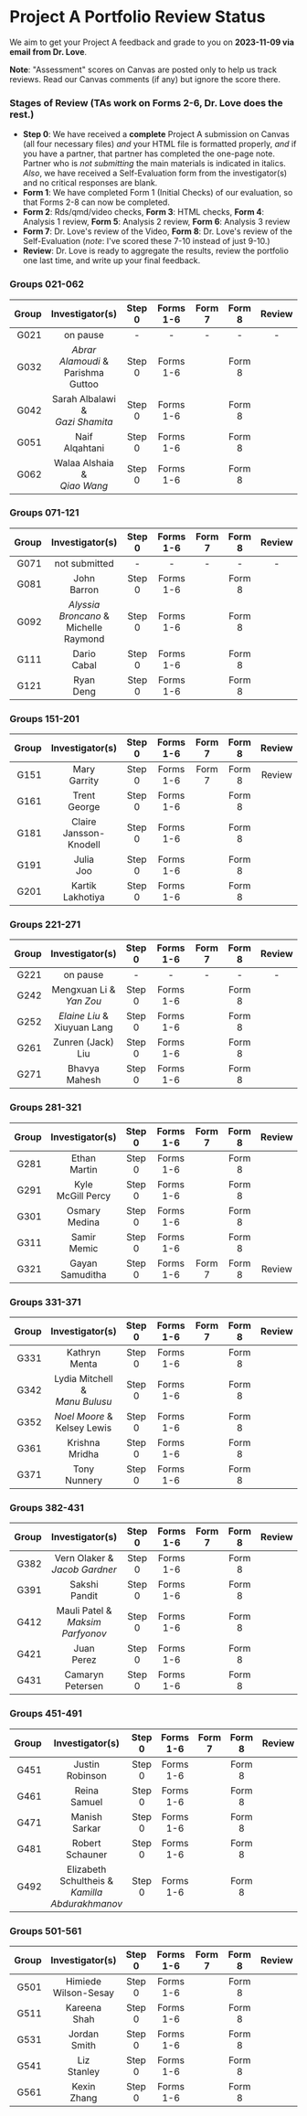 # Project A Portfolio Review Status

We aim to get your Project A feedback and grade to you on **2023-11-09 via email from Dr. Love**. 

**Note**: "Assessment" scores on Canvas are posted only to help us track reviews. Read our Canvas comments (if any) but ignore the score there.

### Stages of Review (TAs work on Forms 2-6, Dr. Love does the rest.)

- **Step 0**: We have received a **complete** Project A submission on Canvas (all four necessary files) *and* your HTML file is formatted properly, *and* if you have a partner, that partner has completed the one-page note. Partner who is *not submitting* the main materials is indicated in italics. *Also*, we have received a Self-Evaluation form from the investigator(s) and no critical responses are blank.
- **Form 1**: We have completed Form 1 (Initial Checks) of our evaluation, so that Forms 2-8 can now be completed.
- **Form 2**: Rds/qmd/video checks, **Form 3**: HTML checks, **Form 4**: Analysis 1 review, **Form 5**: Analysis 2 review, **Form 6**: Analysis 3 review
- **Form 7**: Dr. Love's review of the Video, **Form 8**: Dr. Love's review of the Self-Evaluation (*note*: I've scored these 7-10 instead of just 9-10.)
- **Review**: Dr. Love is ready to aggregate the results, review the portfolio one last time, and write up your final feedback.

### Groups 021-062

Group | Investigator(s) | Step 0 | Forms 1-6 | Form 7 | Form 8 | Review |
-----: | :-------------------------: | :-----: | :-----: | :-----: | :-----: | :-----: |
G021 | on pause | - | - | - | - | - |
G032 | *Abrar Alamoudi* & <br /> Parishma Guttoo | Step 0 | Forms 1-6 | | Form 8 |
G042 | Sarah Albalawi & <br /> *Gazi Shamita* | Step 0 | Forms 1-6 | | Form 8 |
G051 | Naif <br /> Alqahtani | Step 0 | Forms 1-6 | | Form 8 |
G062 | Walaa Alshaia & <br /> *Qiao Wang* | Step 0 | Forms 1-6 | | Form 8 |

### Groups 071-121

Group | Investigator(s) | Step 0 | Forms 1-6 | Form 7 | Form 8 | Review |
-----: | :-------------------------: | :-----: | :-----: | :-----: | :-----: | :-----: |
G071 | not submitted | - | - | - | - | - |
G081 | John <br /> Barron | Step 0 | Forms 1-6 | | Form 8 |
G092 | *Alyssia Broncano* & <br /> Michelle Raymond | Step 0 | Forms 1-6 | | Form 8 |
G111 | Dario <br /> Cabal | Step 0 | Forms 1-6 | | Form 8 |
G121 | Ryan <br /> Deng | Step 0 | Forms 1-6 | | Form 8 |

### Groups 151-201

Group | Investigator(s) | Step 0 | Forms 1-6 | Form 7 | Form 8 | Review |
-----: | :-------------------------: | :-----: | :-----: | :-----: | :-----: | :-----: |
G151 | Mary <br /> Garrity | Step 0 | Forms 1-6 | Form 7 | Form 8 | Review |
G161 | Trent <br /> George | Step 0 | Forms 1-6 | | Form 8 |
G181 | Claire <br /> Jansson-Knodell | Step 0 | Forms 1-6 | | Form 8 |
G191 | Julia <br /> Joo | Step 0 | Forms 1-6 | | Form 8 |
G201 | Kartik <br /> Lakhotiya | Step 0 | Forms 1-6 | | Form 8 |

### Groups 221-271

Group | Investigator(s) | Step 0 | Forms 1-6 | Form 7 | Form 8 | Review |
-----: | :-------------------------: | :-----: | :-----: | :-----: | :-----: | :-----: |
G221 | on pause | - | - | - | - | - |
G242 | Mengxuan Li & <br /> *Yan Zou* | Step 0 | Forms 1-6 | | Form 8 |
G252 | *Elaine Liu* & <br /> Xiuyuan Lang | Step 0 | Forms 1-6 | | Form 8 |
G261 | Zunren (Jack) <br /> Liu | Step 0 | Forms 1-6 | | Form 8 |
G271 | Bhavya <br /> Mahesh | Step 0 | Forms 1-6 | | Form 8 |

### Groups 281-321

Group | Investigator(s) | Step 0 | Forms 1-6 | Form 7 | Form 8 | Review |
-----: | :-------------------------: | :-----: | :-----: | :-----: | :-----: | :-----: |
G281 | Ethan <br /> Martin | Step 0 | Forms 1-6 | | Form 8 |
G291 | Kyle <br /> McGill Percy | Step 0 | Forms 1-6 | | Form 8 |
G301 | Osmary <br /> Medina | Step 0 | Forms 1-6 | | Form 8 |
G311 | Samir <br /> Memic | Step 0 | Forms 1-6 | | Form 8 |
G321 | Gayan <br /> Samuditha | Step 0 | Forms 1-6 | Form 7 | Form 8 | Review |

### Groups 331-371

Group | Investigator(s) | Step 0 | Forms 1-6 | Form 7 | Form 8 | Review |
-----: | :-------------------------: | :-----: | :-----: | :-----: | :-----: | :-----: |
G331 | Kathryn <br /> Menta | Step 0 | Forms 1-6 | | Form 8 |
G342 | Lydia Mitchell & <br /> *Manu Bulusu* | Step 0 | Forms 1-6 | | Form 8 |
G352 | *Noel Moore* & <br /> Kelsey Lewis | Step 0 | Forms 1-6 | | Form 8 |
G361 | Krishna <br /> Mridha | Step 0 | Forms 1-6 | | Form 8 |
G371 | Tony <br /> Nunnery | Step 0 | Forms 1-6 | | Form 8 |

### Groups 382-431

Group | Investigator(s) | Step 0 | Forms 1-6 | Form 7 | Form 8 | Review |
-----: | :-------------------------: | :-----: | :-----: | :-----: | :-----: | :-----: |
G382 | Vern Olaker & <br /> *Jacob Gardner* | Step 0 | Forms 1-6 | | Form 8 |
G391 | Sakshi <br /> Pandit | Step 0 | Forms 1-6 | | Form 8 |
G412 | Mauli Patel & <br /> *Maksim Parfyonov* | Step 0 | Forms 1-6 | | Form 8 |
G421 | Juan <br /> Perez | Step 0 | Forms 1-6 | | Form 8 |
G431 | Camaryn <br /> Petersen | Step 0 | Forms 1-6 | | Form 8 |

### Groups 451-491

Group | Investigator(s) | Step 0 | Forms 1-6 | Form 7 | Form 8 | Review |
-----: | :-------------------------: | :-----: | :-----: | :-----: | :-----: | :-----: |
G451 | Justin <br /> Robinson | Step 0 | Forms 1-6 | | Form 8 |
G461 | Reina <br /> Samuel | Step 0 | Forms 1-6 | | Form 8 |
G471 | Manish <br /> Sarkar | Step 0 | Forms 1-6 | | Form 8 |
G481 | Robert <br /> Schauner | Step 0 | Forms 1-6 | | Form 8 |
G492 | Elizabeth <br /> Schultheis & <br /> *Kamilla* <br /> *Abdurakhmanov* | Step 0 | Forms 1-6 | | Form 8 |

### Groups 501-561

Group | Investigator(s) | Step 0 | Forms 1-6 | Form 7 | Form 8 | Review |
-----: | :-------------------------: | :-----: | :-----: | :-----: | :-----: | :-----: |
G501 | Himiede <br /> Wilson-Sesay | Step 0 | Forms 1-6 | | Form 8 |
G511 | Kareena <br /> Shah | Step 0 | Forms 1-6 | | Form 8 |
G531 | Jordan <br /> Smith | Step 0 | Forms 1-6 | | Form 8 |
G541 | Liz <br /> Stanley | Step 0 | Forms 1-6 | | Form 8 |
G561 | Kexin <br /> Zhang | Step 0 | Forms 1-6 | | Form 8 |

